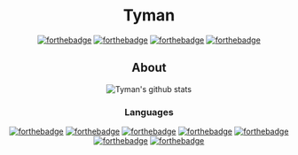 <div align="center">

# Tyman
[![forthebadge](https://forthebadge.com/images/badges/powered-by-electricity.svg)](https://forthebadge.com)
[![forthebadge](https://forthebadge.com/images/badges/it-works-why.svg)](https://forthebadge.com)
[![forthebadge](https://forthebadge.com/images/badges/uses-git.svg)](https://forthebadge.com)
[![forthebadge](https://forthebadge.com/images/badges/uses-badges.svg)](https://forthebadge.com)

## About

![Tyman's github stats](https://github-readme-stats.vercel.app/api?username=TymanWasTaken&count_private=true&show_icons=true&theme=gotham)

### Languages 

[![forthebadge](https://img.shields.io/badge/kotlin-7e46fb.svg?&style=for-the-badge&logo=kotlin&logoColor=white)](https://forthebadge.com)
[![forthebadge](https://img.shields.io/badge/java-e00000.svg?&style=for-the-badge&logo=java&logoColor=white)](https://forthebadge.com)
[![forthebadge](https://img.shields.io/badge/python-ffd448.svg?&style=for-the-badge&logo=python&logoColor=black)](https://forthebadge.com)
[![forthebadge](https://img.shields.io/badge/javascript-fcdc00.svg?&style=for-the-badge&logo=javascript&logoColor=black)](https://forthebadge.com)
[![forthebadge](https://img.shields.io/badge/typescript-3178c6.svg?&style=for-the-badge&logo=typescript&logoColor=white)](https://forthebadge.com)
[![forthebadge](https://img.shields.io/badge/html-green.svg?&style=for-the-badge&logo=html5&logoColor=white)](https://forthebadge.com)
[![forthebadge](https://img.shields.io/badge/css-magenta.svg?&style=for-the-badge&logo=css3&logoColor=white)](https://forthebadge.com)

</div>
